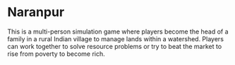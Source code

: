 Naranpur
==============================

This is a multi-person simulation game where players become the head of a family in a rural Indian village to manage lands within a watershed. Players can work together to solve resource problems or try to beat the market to rise from poverty to become rich.